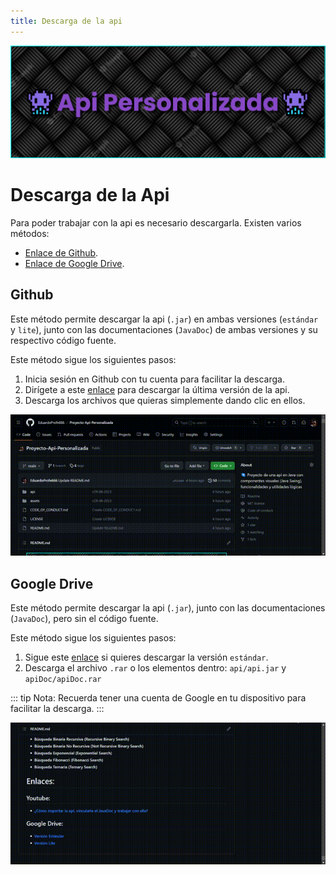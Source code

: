 ```yaml
---
title: Descarga de la api
---
```


![a](/images/banner.png)

# Descarga de la Api

Para poder trabajar con la api es necesario descargarla. Existen varios métodos:

- [Enlace de Github](#github).
- [Enlace de Google Drive](#google-drive).

## Github

Este método permite descargar la api (`.jar`) en ambas versiones (`estándar` y `lite`), junto con las documentaciones (`JavaDoc`)
de ambas versiones y su respectivo código fuente.

Este método sigue los siguientes pasos:

1. Inicia sesión en Github con tu cuenta para facilitar la descarga.
2. Dirígete a este [enlace](https://github.com/EduardoProfe666/Proyecto-Api-Personalizada/releases/latest) para descargar
   la última versión de la api.
3. Descarga los archivos que quieras simplemente dando clic en ellos.

![a](/gifs/descarga-github.gif)

## Google Drive

Este método permite descargar la api (`.jar`), junto con las documentaciones (`JavaDoc`), pero sin el código fuente.

Este método sigue los siguientes pasos:

1. Sigue este [enlace](https://drive.google.com/file/d/176cxLM6BuagyLXFVW3kDPdDEmtLq-nRg/view?usp=drive_link) si quieres descargar la versión `estándar`.
2. Descarga el archivo `.rar` o los elementos dentro: `api/api.jar` y `apiDoc/apiDoc.rar`

::: tip Nota:
Recuerda tener una cuenta de Google en tu dispositivo para facilitar la descarga.
:::

![a](/gifs/descarga-drive.gif)
